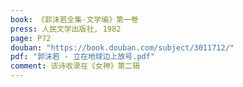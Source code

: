 ```yaml
---
book: 《郭沫若全集·文学编》第一卷
press: 人民文学出版社, 1982
page: P72
douban: "https://book.douban.com/subject/3011712/"
pdf: "郭沫若 - 立在地球边上放号.pdf"
comment: 该诗收录在《女神》第二辑
---
```

